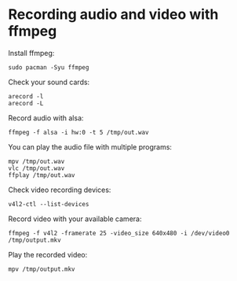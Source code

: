 # Recording audio and video with ffmpeg

Install ffmpeg:
```
sudo pacman -Syu ffmpeg
```

Check your sound cards:
```
arecord -l
arecord -L
```

Record audio with alsa:
```
ffmpeg -f alsa -i hw:0 -t 5 /tmp/out.wav
```

You can play the audio file with multiple programs:
```
mpv /tmp/out.wav 
vlc /tmp/out.wav 
ffplay /tmp/out.wav 
```

Check video recording devices:
```
v4l2-ctl --list-devices
```

Record video with your available camera:
```
ffmpeg -f v4l2 -framerate 25 -video_size 640x480 -i /dev/video0 /tmp/output.mkv
```

Play the recorded video:
```
mpv /tmp/output.mkv 
```
